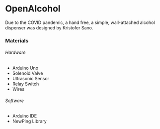# OpenAlcohol
Due to the COVID pandemic, a hand free, a simple, wall-attached alcohol dispenser was designed by Kristofer Sano.

<h3> Materials </h3>
<h6> Hardware</h6>
<ul>
  <li>Arduino Uno</li>
  <li>Solenoid Valve</li>
  <li>Ultrasonic Sensor</li>
  <li>Relay Switch</li>
  <li>Wires</li>
</ul>

<h6> Software</h6>
<ul>
  <li>Arduino IDE</li>
  <li>NewPing Library</li>
</ul>
